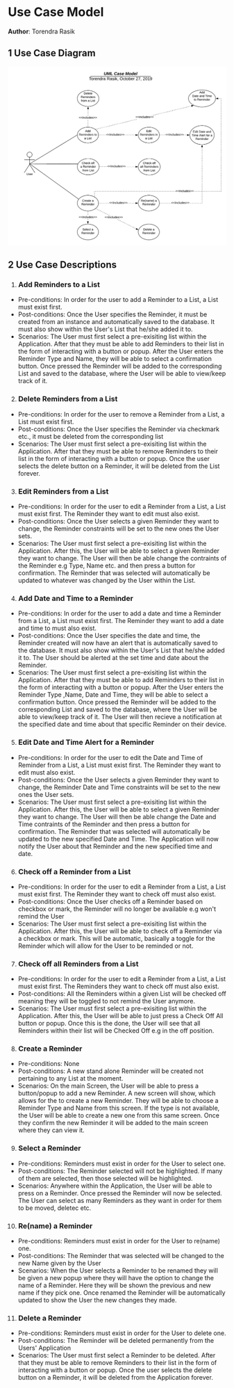 # Use Case Model

**Author**: Torendra Rasik

## 1 Use Case Diagram

![](Design-Team/images/UseCase.png)

## 2 Use Case Descriptions

1. ### Add Reminders to a List
- Pre-conditions: In order for the user to add a Reminder to a List, a List must exist first.
- Post-conditions: Once the User specifies the Reminder, it must be created from an instance and automatically saved to the database. It must also show within the User's List that he/she added it to.
- Scenarios: The User must first select a pre-exisiting list within the Application. After that they must be able to add Reminders to their list in the form of interacting with a button or popup. After the User enters the Reminder Type and Name, they will be able to select a confirmation button. Once pressed the Reminder will be added to the corresponding List and saved to the database, where the User will be able to view/keep track of it.

2. ### Delete Reminders from a List
- Pre-conditions: In order for the user to remove a Reminder from a List, a List must exist first.
- Post-conditions: Once the User specifies the Reminder via checkmark etc., it must be deleted from the corresponding list 
- Scenarios: The User must first select a pre-exisiting list within the Application. After that they must be able to remove Reminders to their list in the form of interacting with a button or popup. Once the user selects the delete button on a Reminder, it will be deleted from the List forever. 

3. ### Edit Reminders from a List
- Pre-conditions: In order for the user to edit a Reminder from a List, a List must exist first. The Reminder they want to edit must also exist.
- Post-conditions: Once the User selects a given Reminder they want to change, the Reminder constraints will be set to the new ones the User sets.
- Scenarios: The User must first select a pre-exisiting list within the Application. After this, the User will be able to select a given Reminder they want to change. The User will then be able change the contraints of the Reminder e.g Type, Name etc. and then press a button for confirmation. The Reminder that was selected will automatically be updated to whatever was changed by the User within the List.

4. ### Add Date and Time to a Reminder
- Pre-conditions: In order for the user to add a date and time a Reminder from a List, a List must exist first. The Reminder they want to add a date and time to must also exist.
- Post-conditions: Once the User specifies the date and time, the Reminder created will now have an alert that is automatically saved to the database. It must also show within the User's List that he/she added it to. The User should be alerted at the set time and date about the Reminder.
- Scenarios: The User must first select a pre-exisiting list within the Application. After that they must be able to add Reminders to their list in the form of interacting with a button or popup. After the User enters the Reminder Type ,Name, Date and Time, they will be able to select a confirmation button. Once pressed the Reminder will be added to the corresponding List and saved to the database, where the User will be able to view/keep track of it. The User will then recieve a notification at the specified date and time about that specific Reminder on their device.

5. ### Edit Date and Time Alert for a Reminder
- Pre-conditions: In order for the user to edit the Date and Time of Reminder from a List, a List must exist first. The Reminder they want to edit must also exist.
- Post-conditions: Once the User selects a given Reminder they want to change, the Reminder Date and Time constraints will be set to the new ones the User sets.
- Scenarios: The User must first select a pre-exisiting list within the Application. After this, the User will be able to select a given Reminder they want to change. The User will then be able change the Date and Time contraints of the Reminder and then press a button for confirmation. The Reminder that was selected will automatically be updated to the new specified Date and Time. The Application will now notify the User about that Reminder and the new specified time and date.

6. ### Check off a Reminder from a List
- Pre-conditions: In order for the user to edit a Reminder from a List, a List must exist first. The Reminder they want to check off must also exist.
- Post-conditions: Once the User checks off a Reminder based on checkbox or mark, the Reminder will no longer be available e.g won't remind the User
- Scenarios: The User must first select a pre-exisiting list within the Application. After this, the User will be able to check off a Reminder via a checkbox or mark. This will be automatic, basically a toggle for the Reminder which will allow for the User to be reminded or not. 

7. ### Check off all Reminders from a List
- Pre-conditions: In order for the user to edit a Reminder from a List, a List must exist first. The Reminders they want to check off must also exist.
- Post-conditions: All the Reminders within a given List will be checked off meaning they will be toggled to not remind the User anymore. 
- Scenarios: The User must first select a pre-exisiting list within the Application. After this, the User will be able to just press a Check Off All button or popup. Once this is the done, the User will see that all Reminders within their list will be Checked Off e.g in the off position.

8. ### Create a Reminder 
- Pre-conditions: None
- Post-conditions: A new stand alone Reminder will be created not pertaining to any List at the moment.
- Scenarios: On the main Screen, the User will be able to press a button/popup to add a new Reminder. A new screen will show, which allows for the to create a new Reminder. They will be able to choose a Reminder Type and Name from this screen. If the type is not available, the User will be able to create a new one from this same screen. Once they confirm the new Reminder it will be added to the main screen where they can view it.

9. ### Select a Reminder
- Pre-conditions: Reminders must exist in order for the User to select one. 
- Post-conditions: The Reminder selected will not be highlighted. If many of them are selected, then those selected will be highlighted.
- Scenarios: Anywhere within the Application, the User will be able to press on a Reminder. Once pressed the Reminder will now be selected. The User can select as many Reminders as they want in order for them to be moved, deletec etc.

10. ### Re(name) a Reminder
- Pre-conditions: Reminders must exist in order for the User to re(name) one.
- Post-conditions: The Reminder that was selected will be changed to the new Name given by the User
- Scenarios: When the User selects a Reminder to be renamed they will be given a new popup where they will have the option to change the name of a Reminder. Here they will be shown the previous and new name if they pick one. Once renamed the Reminder will be automatically updated to show the User the new changes they made.

11. ### Delete a Reminder
- Pre-conditions: Reminders must exist in order for the User to delete one.
- Post-conditions: The Reminder will be deleted permanently from the Users' Application
- Scenarios: The User must first select a Reminder to be deleted. After that they must be able to remove Reminders to their list in the form of interacting with a button or popup. Once the user selects the delete button on a Reminder, it will be deleted from the Application forever. 